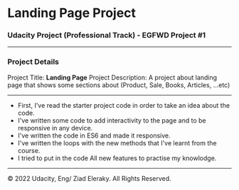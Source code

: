 # Landing Page Project

### Udacity Project (Professional Track) - EGFWD Project #1
---
### Project Details
Project Title: **Landing Page**
Project Description: A project about landing page that shows some sections about (Product, Sale, Books, Articles, ...etc)

---
* First, I've read the starter project code in order to take an idea about the code.
* I've written some code to add interactivity to the page and to be responsive in any device.
* I've written the code in ES6 and made it responsive.
* I've written the loops with the new methods that I've learnt from the course.
* I tried to put in the code All new features to practise my knowlodge.
---
© 2022 Udacity, Eng/ Ziad Eleraky. All Rights Reserved.
